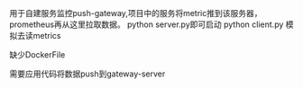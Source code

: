 用于自建服务监控push-gateway,项目中的服务将metric推到该服务器，prometheus再从这里拉取数据。
python server.py即可启动
python client.py 模拟去读metrics

缺少DockerFile

需要应用代码将数据push到gateway-server